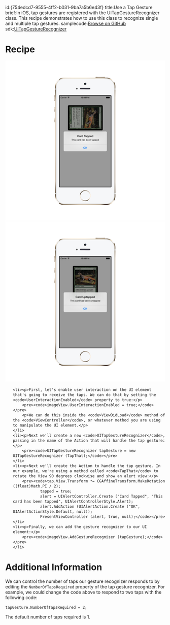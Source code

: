 id:{754edcd7-9555-4ff2-b031-9ba7a5b6e43f}
title:Use a Tap Gesture
brief:In iOS, tap gestures are registered with the UITapGestureRecognizer class. This recipe demonstrates how to use this class to recognize single and multiple tap gestures.
samplecode:[Browse on GitHub](https://github.com/xamarin/recipes/tree/master/ios/input/touch/tap-gesture)
sdk:[UITapGestureRecognizer](https://developer.apple.com/library/ios/documentation/UIKit/Reference/UITapGestureRecognizer_Class/)


<a name="Recipe" class="injected"></a>

# Recipe

![Tap Gesture](Images/tap.png) ![Tap Gesture](Images/tap2.png)

<ol>

	<li><p>First, let's enable user interaction on the UI element that's going to receive the taps. We can do that by setting the <code>UserInteractionEnabled</code> property to true:</p>
		<pre><code>imageView.UserInteractionEnabled = true;</code></pre>
		<p>We can do this inside the <code>ViewDidLoad</code> method of the <code>ViewController</code>, or whatever method you are using to manipulate the UI element.</p>
	</li>
	<li><p>Next we'll create a new <code>UITapGestureRecognizer</code>, passing in the name of the Action that will handle the tap gesture:</p>
		<pre><code>UITapGestureRecognizer tapGesture = new UITapGestureRecognizer (TapThat);</code></pre>
	</li>
	<li><p>Next we'll create the Action to handle the tap gesture. In our example, we're using a method called <code>TapThat</code> to rotate the View 90 degrees clockwise and show an alert view:</p>
		<pre><code>tap.View.Transform *= CGAffineTransform.MakeRotation ((float)Math.PI / 2);
				tapped = true;
				alert = UIAlertController.Create ("Card Tapped", "This card has been tapped", UIAlertControllerStyle.Alert);
				alert.AddAction (UIAlertAction.Create ("OK", UIAlertActionStyle.Default, null));
				PresentViewController (alert, true, null);</code></pre>
	</li>
	<li><p>Finally, we can add the gesture recognizer to our UI element:</p>
		<pre><code>imageView.AddGestureRecognizer (tapGesture);</code></pre>
	</li>
</ol>

# Additional Information


We can control the number of taps our gesture recognizer responds to by editing the <code>NumberOfTapsRequired</code> property of the tap gesture recognizer. For example, we could change the code above to respond to two taps with the following code:

<pre><code>tapGesture.NumberOfTapsRequired = 2;</code></pre>

The default number of taps required is 1.
